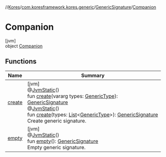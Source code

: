//[Kores](../../../../index.md)/[com.koresframework.kores.generic](../../index.md)/[GenericSignature](../index.md)/[Companion](index.md)

# Companion

[jvm]\
object [Companion](index.md)

## Functions

| Name | Summary |
|---|---|
| [create](create.md) | [jvm]<br>@[JvmStatic](https://kotlinlang.org/api/latest/jvm/stdlib/kotlin.jvm/-jvm-static/index.html)()<br>fun [create](create.md)(vararg types: [GenericType](../../../com.koresframework.kores.type/-generic-type/index.md)): [GenericSignature](../index.md)<br>@[JvmStatic](https://kotlinlang.org/api/latest/jvm/stdlib/kotlin.jvm/-jvm-static/index.html)()<br>fun [create](create.md)(types: [List](https://kotlinlang.org/api/latest/jvm/stdlib/kotlin.collections/-list/index.html)<[GenericType](../../../com.koresframework.kores.type/-generic-type/index.md)>): [GenericSignature](../index.md)<br>Create generic signature. |
| [empty](empty.md) | [jvm]<br>@[JvmStatic](https://kotlinlang.org/api/latest/jvm/stdlib/kotlin.jvm/-jvm-static/index.html)()<br>fun [empty](empty.md)(): [GenericSignature](../index.md)<br>Empty generic signature. |
